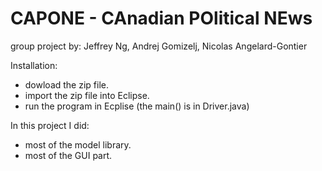 CAPONE - CAnadian POlitical NEws
================================

group project by: Jeffrey Ng, Andrej Gomizelj, Nicolas Angelard-Gontier


Installation:
 - dowload the zip file.
 - import the zip file into Eclipse.
 - run the program in Ecplise (the main() is in Driver.java)
 

In this project I did:
 - most of the model library.
 - most of the GUI part.
